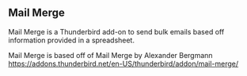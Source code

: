 ## Mail Merge

Mail Merge is a Thunderbird add-on to send bulk emails based off information provided in a spreadsheet. 

Mail Merge is based off of Mail Merge by Alexander Bergmann https://addons.thunderbird.net/en-US/thunderbird/addon/mail-merge/
